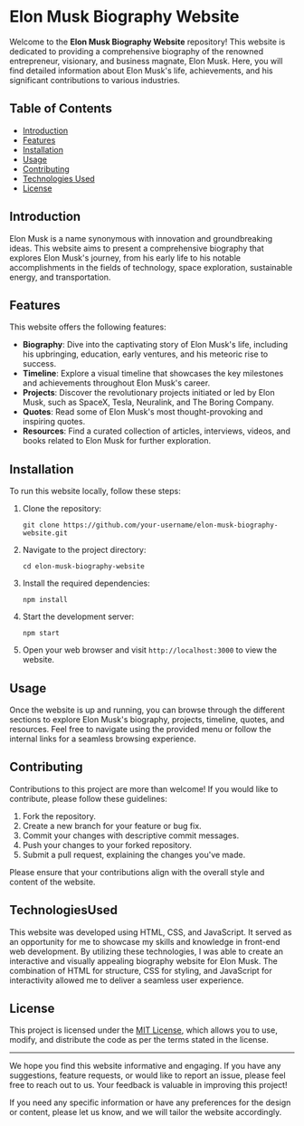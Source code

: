 # Elon Musk Biography Website

Welcome to the **Elon Musk Biography Website** repository! This website is dedicated to providing a comprehensive biography of the renowned entrepreneur, visionary, and business magnate, Elon Musk. Here, you will find detailed information about Elon Musk's life, achievements, and his significant contributions to various industries.

## Table of Contents

- [Introduction](#introduction)
- [Features](#features)
- [Installation](#installation)
- [Usage](#usage)
- [Contributing](#contributing)
- [Technologies Used](#TechnologiesUsed)
- [License](#license)

## Introduction

Elon Musk is a name synonymous with innovation and groundbreaking ideas. This website aims to present a comprehensive biography that explores Elon Musk's journey, from his early life to his notable accomplishments in the fields of technology, space exploration, sustainable energy, and transportation.

## Features

This website offers the following features:

- **Biography**: Dive into the captivating story of Elon Musk's life, including his upbringing, education, early ventures, and his meteoric rise to success.
- **Timeline**: Explore a visual timeline that showcases the key milestones and achievements throughout Elon Musk's career.
- **Projects**: Discover the revolutionary projects initiated or led by Elon Musk, such as SpaceX, Tesla, Neuralink, and The Boring Company.
- **Quotes**: Read some of Elon Musk's most thought-provoking and inspiring quotes.
- **Resources**: Find a curated collection of articles, interviews, videos, and books related to Elon Musk for further exploration.

## Installation

To run this website locally, follow these steps:

1. Clone the repository:

   ```shell
   git clone https://github.com/your-username/elon-musk-biography-website.git
   ```

2. Navigate to the project directory:

   ```shell
   cd elon-musk-biography-website
   ```

3. Install the required dependencies:

   ```shell
   npm install
   ```

4. Start the development server:

   ```shell
   npm start
   ```

5. Open your web browser and visit `http://localhost:3000` to view the website.

## Usage

Once the website is up and running, you can browse through the different sections to explore Elon Musk's biography, projects, timeline, quotes, and resources. Feel free to navigate using the provided menu or follow the internal links for a seamless browsing experience.

## Contributing

Contributions to this project are more than welcome! If you would like to contribute, please follow these guidelines:

1. Fork the repository.
2. Create a new branch for your feature or bug fix.
3. Commit your changes with descriptive commit messages.
4. Push your changes to your forked repository.
5. Submit a pull request, explaining the changes you've made.

Please ensure that your contributions align with the overall style and content of the website.

## TechnologiesUsed
This website was developed using HTML, CSS, and JavaScript. It served as an opportunity for me to showcase my skills and knowledge in front-end web development. By utilizing these technologies, I was able to create an interactive and visually appealing biography website for Elon Musk. The combination of HTML for structure, CSS for styling, and JavaScript for interactivity allowed me to deliver a seamless user experience.

## License

This project is licensed under the [MIT License](LICENSE), which allows you to use, modify, and distribute the code as per the terms stated in the license.

---

We hope you find this website informative and engaging. If you have any suggestions, feature requests, or would like to report an issue, please feel free to reach out to us. Your feedback is valuable in improving this project!

If you need any specific information or have any preferences for the design or content, please let us know, and we will tailor the website accordingly.
